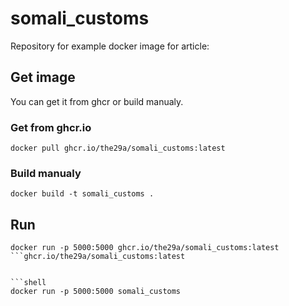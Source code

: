# somali_customs

Repository for example docker image for article:  

## Get image
You can get it from ghcr or build manualy.

### Get from ghcr.io
```shell
docker pull ghcr.io/the29a/somali_customs:latest
```

### Build manualy

```shell
docker build -t somali_customs .  
```

## Run

```shell
docker run -p 5000:5000 ghcr.io/the29a/somali_customs:latest
```ghcr.io/the29a/somali_customs:latest


```shell
docker run -p 5000:5000 somali_customs
```